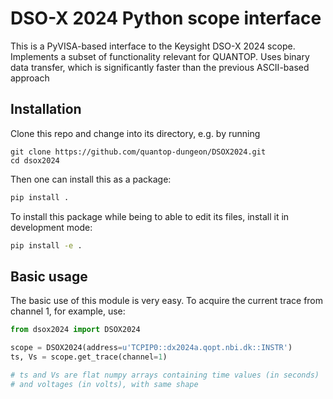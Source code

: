 # DSO-X 2024 Python scope interface
This is a PyVISA-based interface to the Keysight DSO-X 2024 scope. Implements a subset of functionality relevant for QUANTOP. Uses binary data transfer, which is significantly faster than the previous ASCII-based approach

## Installation
Clone this repo and change into its directory, e.g. by running
```
git clone https://github.com/quantop-dungeon/DSOX2024.git
cd dsox2024
```

Then one can install this as a package:

```bash
pip install .
```

To install this package while being to able to edit its files, install it in development mode:

```bash
pip install -e .
```

## Basic usage
The basic use of this module is very easy. To acquire the current trace from channel 1, for example, use:

```python
from dsox2024 import DSOX2024

scope = DSOX2024(address=u'TCPIP0::dx2024a.qopt.nbi.dk::INSTR')
ts, Vs = scope.get_trace(channel=1)

# ts and Vs are flat numpy arrays containing time values (in seconds)
# and voltages (in volts), with same shape
```

